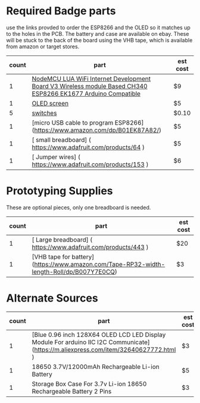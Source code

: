 # Required Badge parts

use the links provded to order the ESP8266 and the OLED so it matches up to the holes in the PCB.
The battery and case are available on ebay. These will be stuck to the back of the board using the VHB tape, which is available from amazon or target stores.

| count | part | est cost |
| --- | --- | --- |
| 1 | [NodeMCU LUA WiFi Internet Development Board V3 Wireless module Based CH340 ESP8266 EK1677 Arduino Compatible]( https://smile.amazon.com/gp/product/B010O1G1ES/ )| $9 |
| 1 | [ OLED screen](https://www.amazon.com/gp/product/B00O2KDQBE) | $5 | 
| 5 | [switches]( http://www.digikey.com/product-detail/en/te-connectivity-alcoswitch-switches/1825910-6/450-1650-ND/1632536 ) | $0.10 |
| 1 | [micro USB cable to program ESP8266] (https://www.amazon.com/dp/B01EK87A82/) | $5 | 
| 1 | [ small breadboard] (  https://www.adafruit.com/products/64 ) | $5 | 
| 1 | [ Jumper wires] ( https://www.adafruit.com/products/153 ) | $6 | 

# Prototyping Supplies

These are optional pieces, only one breadboard is needed. 

| count | part | est cost |
| --- | --- | --- |
| 1 | [ Large breadboard] ( https://www.adafruit.com/products/443 )  | $20 |
| 1 | [VHB tape for battery] (https://www.amazon.com/Tape-RP32-width-length-Roll/dp/B007Y7E0CQ) | $3 |

# Alternate Sources

| count | part | est cost |
| --- | --- | --- |
| 1 | [Blue 0.96 inch 128X64 OLED LCD LED Display Module For arduino IIC I2C Communicate] (https://m.aliexpress.com/item/32640627772.html ) | $3 | 
| 1 | 18650 3.7V/12000mAh Rechargeable Li-ion Battery | $5 |
| 1 | Storage Box Case For 3.7v Li-ion 18650 Rechargeable Battery 2 Pins | $3 |

